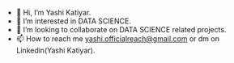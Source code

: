 - 👋 Hi, I’m Yashi Katiyar.
- 👀 I’m interested in DATA SCIENCE. 
- 💞️ I’m looking to collaborate on DATA SCIENCE related projects.
- 📫 How to reach me yashi.officialreach@gmail.com or dm on Linkedin(Yashi Katiyar).

<!---
PROSPERITY9/PROSPERITY9 is a ✨ special ✨ repository because its `README.md` (this file) appears on your GitHub profile.
You can click the Preview link to take a look at your changes.
--->
